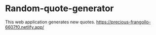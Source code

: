 # Random-quote-generator
This web application generates new quotes.
https://precious-frangollo-6607f0.netlify.app/
